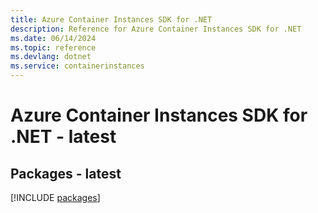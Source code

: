 ```yaml
---
title: Azure Container Instances SDK for .NET
description: Reference for Azure Container Instances SDK for .NET
ms.date: 06/14/2024
ms.topic: reference
ms.devlang: dotnet
ms.service: containerinstances
---
```

# Azure Container Instances SDK for .NET - latest
## Packages - latest
[!INCLUDE [packages](container-instances-index.md)]